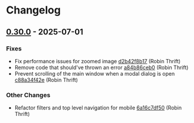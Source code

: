 # Changelog

## [0.30.0](https://github.com/RobinThrift/conveyor/releases/tag/v0.30.0) - 2025-07-01

### <!-- 1 -->Fixes

- Fix performance issues for zoomed image [d2b42f8b17](https://github.com/RobinThrift/conveyor/commit/d2b42f8b17b0b7a3ee50eb797318414b825c2bc7) (Robin Thrift)
- Remove code that should've thrown an error [a84b86ceb0](https://github.com/RobinThrift/conveyor/commit/a84b86ceb06207243ec8bf4aa0f28a92867f152e) (Robin Thrift)
- Prevent scrolling of the main window when a modal dialog is open [c88a34f42e](https://github.com/RobinThrift/conveyor/commit/c88a34f42eb59d7b4440a1e0e8bf0b7508275582) (Robin Thrift)

### <!-- 6 -->Other Changes

- Refactor filters and top level navigation for mobile [6a16c7df50](https://github.com/RobinThrift/conveyor/commit/6a16c7df505ec1ca9580978887ee376dac5ca9ef) (Robin Thrift)

[0.30.0]: https://github.com/RobinThrift/conveyor/compare/v0.29.5..v0.30.0

